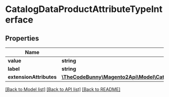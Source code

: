 # CatalogDataProductAttributeTypeInterface

## Properties
Name | Type | Description | Notes
------------ | ------------- | ------------- | -------------
**value** | **string** | Value | 
**label** | **string** | Type label | 
**extensionAttributes** | [**\TheCodeBunny\Magento2Api\Model\CatalogDataProductAttributeTypeExtensionInterface**](CatalogDataProductAttributeTypeExtensionInterface.md) |  | [optional] 

[[Back to Model list]](../README.md#documentation-for-models) [[Back to API list]](../README.md#documentation-for-api-endpoints) [[Back to README]](../README.md)


